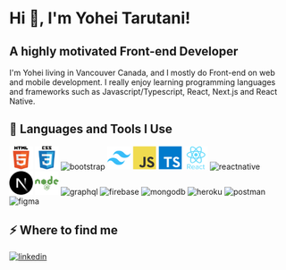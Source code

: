 <h1>Hi 👋, I'm Yohei Tarutani!</h1>

<h2>A highly motivated Front-end Developer </h2>
I'm Yohei living in Vancouver Canada, and I mostly do Front-end on web and mobile development.
I really enjoy learning programming languages and frameworks such as Javascript/Typescript, React, Next.js and React Native.

<h2>🚀 Languages and Tools I Use</h2>
<p>
<img src="https://raw.githubusercontent.com/devicons/devicon/master/icons/html5/html5-original-wordmark.svg" alt="html5" width="42" height="42" />
<img src="https://raw.githubusercontent.com/devicons/devicon/master/icons/css3/css3-original-wordmark.svg" alt="css3" width="42" height="42" />
<img src="https://upload.wikimedia.org/wikipedia/commons/b/b2/Bootstrap_logo.svg" alt="bootstrap" width="42" height="42" />
<img src="https://raw.githubusercontent.com/devicons/devicon/master/icons/tailwindcss/tailwindcss-original.svg" alt="tailwind" width="42" height="42"/>
<img src="https://raw.githubusercontent.com/devicons/devicon/master/icons/javascript/javascript-original.svg" alt="javascript" width="42" height="42" />
<img src="https://raw.githubusercontent.com/devicons/devicon/master/icons/typescript/typescript-original.svg" alt="typescript" width="42" height="42" />
<img src="https://raw.githubusercontent.com/devicons/devicon/master/icons/react/react-original-wordmark.svg" alt="react" width="42" height="42" />
<img src="https://reactnative.dev/img/header_logo.svg" alt="reactnative" width="42" height="42" /><br/>

<img src="https://raw.githubusercontent.com/devicons/devicon/master/icons/nextjs/nextjs-original.svg" alt="nodejs" width="42" height="42" />
<img src="https://raw.githubusercontent.com/devicons/devicon/master/icons/nodejs/nodejs-plain-wordmark.svg" alt="nodejs" width="42" height="42" />
<img src="https://www.vectorlogo.zone/logos/graphql/graphql-icon.svg" alt="graphql" width="42" height="42" />
<img src="https://www.vectorlogo.zone/logos/firebase/firebase-icon.svg" alt="firebase" width="42" height="42" />
<img src="https://cdn.iconscout.com/icon/free/png-512/free-mongodb-logo-icon-download-in-svg-png-gif-file-formats--wordmark-programming-langugae-freebies-pack-logos-icons-1175138.png?f=webp&w=256" alt="mongodb" width="42" height="42" />
<img src="https://www.vectorlogo.zone/logos/heroku/heroku-icon.svg" alt="heroku" width="42" height="42" />
<img src="https://www.vectorlogo.zone/logos/getpostman/getpostman-icon.svg" alt="postman" width="42" height="42" />
<img src="https://www.vectorlogo.zone/logos/figma/figma-icon.svg" alt="figma" width="42" height="42" />
</p>


<h2>⚡️ Where to find me</h2>
<p><a target="_blank" href="https://www.linkedin.com/in/yohei-tarutani" style="display: inline-block;"><img src="https://img.shields.io/badge/linkedin-logo?style=for-the-badge&logo=linkedin&logoColor=white&color=%230a77b6" alt="linkedin" /></a></p>
